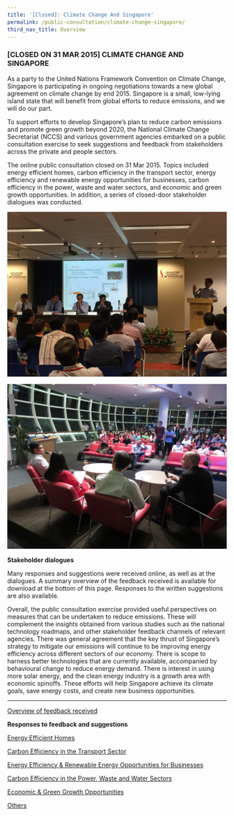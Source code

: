 ```yaml
---
title: '[Closed]: Climate Change And Singapore'
permalink: /public-consultation/climate-change-singapore/
third_nav_title: Overview
---
```


### [CLOSED ON 31 MAR 2015] CLIMATE CHANGE AND SINGAPORE

As a party to the United Nations Framework Convention on Climate Change, Singapore is participating in ongoing negotiations towards a new global agreement on climate change by end 2015. Singapore is a small, low-lying island state that will benefit from global efforts to reduce emissions, and we will do our part.

To support efforts to develop Singapore’s plan to reduce carbon emissions and promote green growth beyond 2020, the National Climate Change Secretariat (NCCS) and various government agencies embarked on a public consultation exercise to seek suggestions and feedback from stakeholders across the private and people sectors.

The online public consultation closed on 31 Mar 2015. Topics included energy efficient homes, carbon efficiency in the transport sector, energy efficiency and renewable energy opportunities for businesses, carbon efficiency in the power, waste and water sectors, and economic and green growth opportunities. In addition, a series of closed-door stakeholder dialogues was conducted.

<a href="/images/stakeholder-dialogues.jpg" target="_blank"> ![Stakeholder dialogues](/images/stakeholder-dialogues.jpg "Stakeholder dialogues")</a>

<a href="/images/stakeholder-dialogues1.jpg" target="_blank"> ![Stakeholder dialogues](/images/stakeholder-dialogues1.jpg "Stakeholder dialogues")</a>

**Stakeholder dialogues**

Many responses and suggestions were received online, as well as at the dialogues. A summary overview of the feedback received is available for download at the bottom of this page. Responses to the written suggestions are also available.

Overall, the public consultation exercise provided useful perspectives on measures that can be undertaken to reduce emissions. These will complement the insights obtained from various studies such as the national technology roadmaps, and other stakeholder feedback channels of relevant agencies. There was general agreement that the key thrust of Singapore’s strategy to mitigate our emissions will continue to be improving energy efficiency across different sectors of our economy. There is scope to harness better technologies that are currently available, accompanied by behavioural change to reduce energy demand. There is interest in using more solar energy, and the clean energy industry is a growth area with economic spinoffs. These efforts will help Singapore achieve its climate goals, save energy costs, and create new business opportunities.

___

[<a href="/docs/default-source/default-document-library/nccs-public-consultation-overview-(june-2015).pdf" target="_blank">Overview of feedback received</a>](/docs/default-source/default-document-library/nccs-public-consultation-overview-(june-2015).pdf)

**Responses to feedback and suggestions**

[<a href="/docs/default-source/default-document-library/responses-to-feedback-and-suggestions-on-energy-efficient-homes-2-(june-2015).pdf" target="_blank">Energy Efficient Homes</a>](/docs/default-source/default-document-library/responses-to-feedback-and-suggestions-on-energy-efficient-homes-2-(june-2015).pdf)

[<a href="/docs/default-source/default-document-library/responses_to_transport_sector_suggestions_(updated).pdf" target="_blank">Carbon Efficiency in the Transport Sector</a>](/docs/default-source/default-document-library/responses_to_transport_sector_suggestions_(updated).pdf)

[<a href="/docs/default-source/default-document-library/responses-to-feedback-and-suggestions-on-ee-and-re-opportunities-for-businesses-(june-2015).pdf" target="_blank">Energy Efficiency & Renewable Energy Opportunities for Businesses</a>](/docs/default-source/default-document-library/responses-to-feedback-and-suggestions-on-ee-and-re-opportunities-for-businesses-(june-2015).pdf)

[<a href="/docs/default-source/default-document-library/responses-to-feedback-and-suggestions-on-carbon-efficiency-in-the-power-waste-water-sectors-2-(june-2015).pdf?sfvrsn=d42094d9_0" target="_blank">Carbon Efficiency in the Power, Waste and Water Sectors</a>](/docs/default-source/default-document-library/responses-to-feedback-and-suggestions-on-carbon-efficiency-in-the-power-waste-water-sectors-2-(june-2015).pdf?sfvrsn=d42094d9_0)

[<a href="/docs/default-source/default-document-library/responses-to-feedback-and-suggestions-on-economic-and-green-growth-opportunities-(june-2015).pdf?sfvrsn=b45e7523_0" target="_blank">Economic & Green Growth Opportunities</a>](/docs/default-source/default-document-library/responses-to-feedback-and-suggestions-on-economic-and-green-growth-opportunities-(june-2015).pdf?sfvrsn=b45e7523_0)

[<a href="/docs/default-source/default-document-library/responses-to-other-suggestions-(june-2015).pdf?sfvrsn=6f5bb939_0" target="_blank">Others</a>](/docs/default-source/default-document-library/responses-to-other-suggestions-(june-2015).pdf?sfvrsn=6f5bb939_0)






